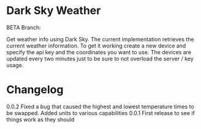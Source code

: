 # Dark Sky Weather

BETA Branch: 

Get weather info using Dark Sky. The current implementation retrieves the current weather information. To get it working
create a new device and specify the api key and the coordinates you want to use. The devices are updated every two minutes just to be sure
to not overload the server / key usage.


# Changelog

0.0.2 Fixed a bug that caused the highest and lowest temperature times to be swapped. Added units to various capabilities
0.0.1 First release to see if things work as they should

